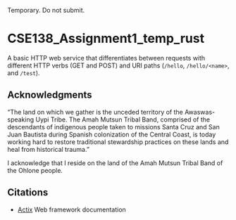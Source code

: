 Temporary. Do not submit.

# CSE138_Assignment1_temp_rust

A basic HTTP web service that differentiates between requests with different HTTP verbs (GET
and POST) and URI paths (`/hello`, `/hello/<name>`, and `/test`).

## Acknowledgments

“The land on which we gather is the unceded territory of the Awaswas-speaking Uypi Tribe. The Amah Mutsun Tribal Band, comprised of the descendants of indigenous people taken to missions Santa Cruz and San Juan Bautista during Spanish colonization of the Central Coast, is today working hard to restore traditional stewardship practices on these lands and heal from historical trauma.”

I acknowledge that I reside on the land of the Amah Mutsun Tribal Band of the Ohlone people.

## Citations

- [Actix](https://actix.rs/) Web framework documentation
